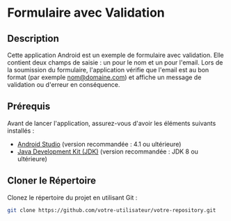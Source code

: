 # Formulaire avec Validation

## Description

Cette application Android est un exemple de formulaire avec validation. Elle contient deux champs de saisie : un pour le nom et un pour l'email. Lors de la soumission du formulaire, l'application vérifie que l'email est au bon format (par exemple nom@domaine.com) et affiche un message de validation ou d'erreur en conséquence.

## Prérequis

Avant de lancer l'application, assurez-vous d'avoir les éléments suivants installés :

- [Android Studio](https://developer.android.com/studio) (version recommandée : 4.1 ou ultérieure)
- [Java Development Kit (JDK)](https://www.oracle.com/java/technologies/javase-downloads.html) (version recommandée : JDK 8 ou ultérieure)

## Cloner le Répertoire

Clonez le répertoire du projet en utilisant Git :

```bash
git clone https://github.com/votre-utilisateur/votre-repository.git
